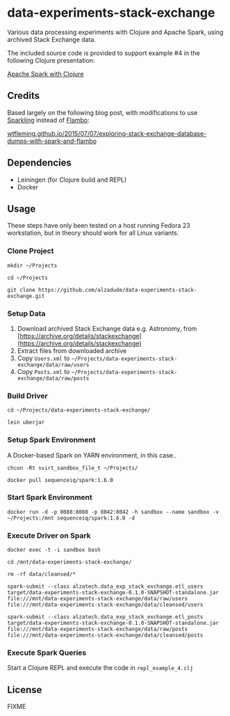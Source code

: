 # data-experiments-stack-exchange

Various data processing experiments with Clojure and Apache Spark, using archived Stack Exchange data.

The included source code is provided to support example #4 in the following Clojure presentation:

[Apache Spark with Clojure](https://goo.gl/koZ90v)

## Credits

Based largely on the following blog post, with modifications to use [Sparkling](https://github.com/gorillalabs/sparkling) instead of [Flambo](https://github.com/yieldbot/flambo):

[wtfleming.github.io/2015/07/07/exploring-stack-exchange-database-dumps-with-spark-and-flambo](wtfleming.github.io/2015/07/07/exploring-stack-exchange-database-dumps-with-spark-and-flambo)

## Dependencies

- Leiningen (for Clojure build and REPL)
- Docker

## Usage

These steps have only been tested on a host running Fedora 23 workstation, but in theory should work for all Linux variants.

### Clone Project

	mkdir ~/Projects

	cd ~/Projects

	git clone https://github.com/alzadude/data-experiments-stack-exchange.git

### Setup Data

1. Download archived Stack Exchange data e.g. Astronomy, from [https://archive.org/details/stackexchange](https://archive.org/details/stackexchange)
1. Extract files from downloaded archive
1. Copy `Users.xml` to `~/Projects/data-experiments-stack-exchange/data/raw/users`
1. Copy `Posts.xml` to `~/Projects/data-experiments-stack-exchange/data/raw/posts`

### Build Driver

	cd ~/Projects/data-experiments-stack-exchange/

	lein uberjar

### Setup Spark Environment

A Docker-based Spark on YARN environment, in this case..

	chcon -Rt svirt_sandbox_file_t ~/Projects/

	docker pull sequenceiq/spark:1.6.0

### Start Spark Environment

	docker run -d -p 8088:8088 -p 8042:8042 -h sandbox --name sandbox -v ~/Projects:/mnt sequenceiq/spark:1.6.0 -d

### Execute Driver on Spark

	docker exec -t -i sandbox bash

	cd /mnt/data-experiments-stack-exchange/

	rm -rf data/cleansed/*

	spark-submit --class alzatech.data_exp_stack_exchange.etl_users target/data-experiments-stack-exchange-0.1.0-SNAPSHOT-standalone.jar file:///mnt/data-experiments-stack-exchange/data/raw/users file:///mnt/data-experiments-stack-exchange/data/cleansed/users

	spark-submit --class alzatech.data_exp_stack_exchange.etl_posts target/data-experiments-stack-exchange-0.1.0-SNAPSHOT-standalone.jar file:///mnt/data-experiments-stack-exchange/data/raw/posts file:///mnt/data-experiments-stack-exchange/data/cleansed/posts

### Execute Spark Queries

Start a Clojure REPL and execute the code in `repl_example_4.clj`

## License

FIXME